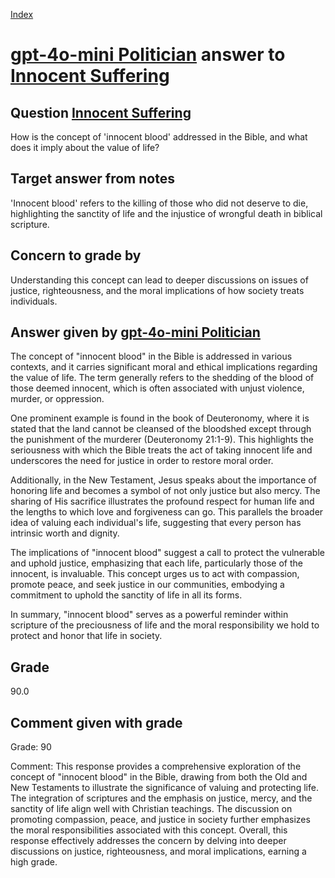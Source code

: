 
[Index](../../index.md)
# [gpt-4o-mini Politician](../../answering_models/gpt-4o-mini_Politician.md) answer to [Innocent Suffering](../../questions/Innocent_Suffering.md)

## Question [Innocent Suffering](../../questions/Innocent_Suffering.md)
How is the concept of 'innocent blood' addressed in the Bible, and what does it imply about the value of life?

## Target answer from notes
'Innocent blood' refers to the killing of those who did not deserve to die, highlighting the sanctity of life and the injustice of wrongful death in biblical scripture.

## Concern to grade by
Understanding this concept can lead to deeper discussions on issues of justice, righteousness, and the moral implications of how society treats individuals.

## Answer given by [gpt-4o-mini Politician](../../answering_models/gpt-4o-mini_Politician.md)
The concept of "innocent blood" in the Bible is addressed in various contexts, and it carries significant moral and ethical implications regarding the value of life. The term generally refers to the shedding of the blood of those deemed innocent, which is often associated with unjust violence, murder, or oppression.

One prominent example is found in the book of Deuteronomy, where it is stated that the land cannot be cleansed of the bloodshed except through the punishment of the murderer (Deuteronomy 21:1-9). This highlights the seriousness with which the Bible treats the act of taking innocent life and underscores the need for justice in order to restore moral order.

Additionally, in the New Testament, Jesus speaks about the importance of honoring life and becomes a symbol of not only justice but also mercy. The sharing of His sacrifice illustrates the profound respect for human life and the lengths to which love and forgiveness can go. This parallels the broader idea of valuing each individual's life, suggesting that every person has intrinsic worth and dignity.

The implications of "innocent blood" suggest a call to protect the vulnerable and uphold justice, emphasizing that each life, particularly those of the innocent, is invaluable. This concept urges us to act with compassion, promote peace, and seek justice in our communities, embodying a commitment to uphold the sanctity of life in all its forms. 

In summary, "innocent blood" serves as a powerful reminder within scripture of the preciousness of life and the moral responsibility we hold to protect and honor that life in society.

## Grade
90.0

## Comment given with grade
Grade: 90

Comment: This response provides a comprehensive exploration of the concept of "innocent blood" in the Bible, drawing from both the Old and New Testaments to illustrate the significance of valuing and protecting life. The integration of scriptures and the emphasis on justice, mercy, and the sanctity of life align well with Christian teachings. The discussion on promoting compassion, peace, and justice in society further emphasizes the moral responsibilities associated with this concept. Overall, this response effectively addresses the concern by delving into deeper discussions on justice, righteousness, and moral implications, earning a high grade.
